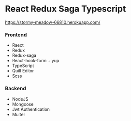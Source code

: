 # React Redux Saga Typescript

https://stormy-meadow-66810.herokuapp.com/

### Frontend
- Raect
- Redux
- Redux-saga
- React-hook-form + yup
- TypeScript
- Quill Editor
- Scss

### Backend
- NodeJS
- Mongoose
- Jwt Authentication
- Multer